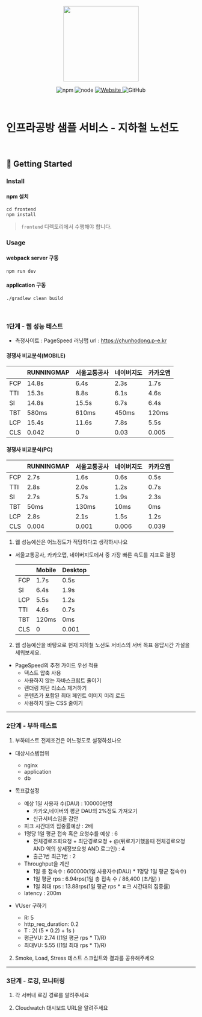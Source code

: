 <p align="center">
    <img width="200px;" src="https://raw.githubusercontent.com/woowacourse/atdd-subway-admin-frontend/master/images/main_logo.png"/>
</p>
<p align="center">
  <img alt="npm" src="https://img.shields.io/badge/npm-%3E%3D%205.5.0-blue">
  <img alt="node" src="https://img.shields.io/badge/node-%3E%3D%209.3.0-blue">
  <a href="https://edu.nextstep.camp/c/R89PYi5H" alt="nextstep atdd">
    <img alt="Website" src="https://img.shields.io/website?url=https%3A%2F%2Fedu.nextstep.camp%2Fc%2FR89PYi5H">
  </a>
  <img alt="GitHub" src="https://img.shields.io/github/license/next-step/atdd-subway-service">
</p>

<br>

# 인프라공방 샘플 서비스 - 지하철 노선도

<br>

## 🚀 Getting Started

### Install
#### npm 설치
```
cd frontend
npm install
```
> `frontend` 디렉토리에서 수행해야 합니다.

### Usage
#### webpack server 구동
```
npm run dev
```
#### application 구동
```
./gradlew clean build
```
<br>


### 1단계 - 웹 성능 테스트

* 측정사이트 : PageSpeed
러닝맵 url : https://chunhodong.p-e.kr
#### 경쟁사 비교분석(MOBILE)

|     | RUNNINGMAP | 서울교통공사  | 네이버지도 | 카카오맵  |
|-----|------------|---------|-------|-------|
| FCP | 14.8s      | 6.4s    | 2.3s  | 1.7s  |
| TTI | 15.3s      | 8.8s    | 6.1s  | 4.6s  |
| SI  | 14.8s      | 15.5s   | 6.7s  | 6.4s  |
| TBT | 580ms      | 610ms   | 450ms | 120ms |
| LCP | 15.4s      | 11.6s   | 7.8s  | 5.5s  |
| CLS | 0.042      | 0       | 0.03  | 0.005 |

#### 경쟁사 비교분석(PC)

|     | RUNNINGMAP | 서울교통공사 | 네이버지도 | 카카오맵  |
|-----|------------|--------|-------|-------|
| FCP | 2.7s       | 1.6s   | 0.6s  | 0.5s  |
| TTI | 2.8s       | 2.0s   | 1.2s  | 0.7s  |
| SI  | 2.7s       | 5.7s   | 1.9s  | 2.3s  |
| TBT | 50ms       | 130ms  | 10ms  | 0ms   |
| LCP | 2.8s       | 2.1s   | 1.5s  | 1.2s  |
| CLS | 0.004      | 0.001  | 0.006 | 0.039 |

1. 웹 성능예산은 어느정도가 적당하다고 생각하시나요
* 서울교통공사, 카카오맵, 네이버지도에서 중 가장 빠른 속도를 지표로 결정

  |         | Mobile | Desktop |
  |---------|--------|---------|
  | FCP     | 1.7s   | 0.5s  |
  | SI      | 6.4s   | 1.9s  |
  | LCP     | 5.5s   | 1.2s  |
  | TTI     | 4.6s   | 0.7s  |
  | TBT     | 120ms  | 0ms   |
  | CLS     | 0      | 0.001 |


2. 웹 성능예산을 바탕으로 현재 지하철 노선도 서비스의 서버 목표 응답시간 가설을 세워보세요.

* PageSpeed의 추천 가이드 우선 적용
  * 텍스트 압축 사용
  * 사용하지 않는 자바스크립트 줄이기
  * 렌더링 차단 리소스 제거하기
  * 콘텐츠가 포함된 최대 페인트 이미지 미리 로드
  * 사용하지 않는 CSS 줄이기 



---

### 2단계 - 부하 테스트 
1. 부하테스트 전제조건은 어느정도로 설정하셨나요
* 대상시스템범위
    * nginx
    * application
    * db

* 목표값설정
    * 예상 1일 사용자 수(DAU) : 100000만명
        * 카카오,네이버의 평균 DAU의 2%정도 가져오기
        * 신규서비스임을 감안
    * 피크 시간대의 집중률예상 : 2배
    * 1명당 1일 평균 접속 혹은 요청수를 예상 : 6
        * 전체경로조회요청 + 최단경로요청 + @(뒤로가기했을때 전체경로요청 AND 역의 상세정보요청 AND 로그인) : 4 
        * 출근1번 최근1번 : 2
    * Throughput을 계산
        * 1일 총 접속수 : 600000(1일 사용자수(DAU) * 1명당 1일 평균 접속수)
        * 1일 평균 rps : 6.94rps(1일 총 접속 수 / 86,400 (초/일) )
        * 1일 최대 rps : 13.88rps(1일 평균 rps * ㅍ크 시간대의 집중률)
    * latency : 200m
    
* VUser 구하기
    * R: 5
    * http_req_duration: 0.2
    * T :  2( (5 * 0.2) + 1s )
    * 평균VU: 2.74 ((1일 평균 rps * T)/R)
    * 최대VU: 5.55 ((1일 최대 rps * T)/R)
   
    
2. Smoke, Load, Stress 테스트 스크립트와 결과를 공유해주세요

---

### 3단계 - 로깅, 모니터링
1. 각 서버내 로깅 경로를 알려주세요

2. Cloudwatch 대시보드 URL을 알려주세요
